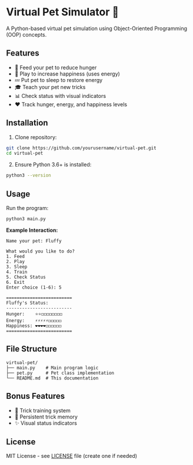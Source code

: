 # Virtual Pet Simulator 🐾

A Python-based virtual pet simulation using Object-Oriented Programming (OOP) concepts.

## Features
- 🍎 Feed your pet to reduce hunger
- 🎾 Play to increase happiness (uses energy)
- 💤 Put pet to sleep to restore energy
- 🎓 Teach your pet new tricks
- 📊 Check status with visual indicators
- ❤️ Track hunger, energy, and happiness levels

## Installation
1. Clone repository:
```bash
git clone https://github.com/yourusername/virtual-pet.git
cd virtual-pet
```

2. Ensure Python 3.6+ is installed:
```bash
python3 --version
```

## Usage
Run the program:
```bash
python3 main.py
```

**Example Interaction:**
```
Name your pet: Fluffy

What would you like to do?
1. Feed
2. Play
3. Sleep
4. Train
5. Check Status
6. Exit
Enter choice (1-6): 5

=========================
Fluffy's Status:
-------------------------
Hunger:    ⭐⭐◻◻◻◻◻◻◻◻
Energy:    ⚡⚡⚡⚡⚡◻◻◻◻◻
Happiness: ❤❤❤❤◻◻◻◻◻◻
=========================
```

## File Structure
```
virtual-pet/
├── main.py    # Main program logic
├── pet.py     # Pet class implementation
└── README.md  # This documentation
```

## Bonus Features
- 🎩 Trick training system
- 📜 Persistent trick memory
- ✨ Visual status indicators

## License
MIT License - see [LICENSE](LICENSE) file (create one if needed)